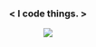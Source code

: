 ### <p align="center"> <span color="orange"><</span> I <span color="green">code</span> things. <span color="orange">></span> </p>

<p align="center">
  <img src="https://github-readme-stats.vercel.app/api?username=brendanprice2003&theme=radical" />
</p>
